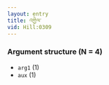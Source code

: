 ```yaml
---
layout: entry
title: འགྱེལ་
vid: Hill:0309
---
```

### Argument structure (N = 4)
* `arg1` (1)
* `aux` (1)
